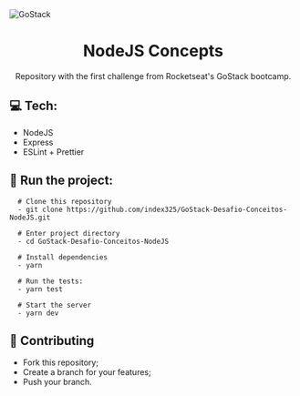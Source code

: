 <img alt="GoStack" src="https://storage.googleapis.com/golden-wind/bootcamp-gostack/header-desafios.png" />
<h1 align=center>NodeJS Concepts</h1>
<p align="center">Repository with the first challenge from Rocketseat's GoStack bootcamp.</p>

## :computer: Tech:
- NodeJS
- Express
- ESLint + Prettier

## :running: Run the project:
```shell
  # Clone this repository
  - git clone https://github.com/index325/GoStack-Desafio-Conceitos-NodeJS.git
  
  # Enter project directory
  - cd GoStack-Desafio-Conceitos-NodeJS
  
  # Install dependencies
  - yarn
  
  # Run the tests:
  - yarn test
  
  # Start the server
  - yarn dev
```

## :fork_and_knife: Contributing
- Fork this repository;
- Create a branch for your features;
- Push your branch.
